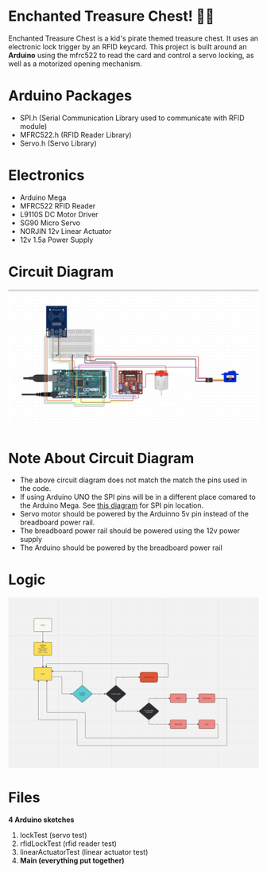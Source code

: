 # Enchanted Treasure Chest! 🏴‍☠️

Enchanted Treasure Chest is a kid's pirate themed treasure chest. It uses an electronic lock trigger by an RFID keycard. This project is built around an **Arduino** using the mfrc522 to read the card and control a servo locking, as well as a motorized opening mechanism.

# Arduino Packages

 - SPI.h (Serial Communication Library used to communicate with RFID module)
 - MFRC522.h (RFID Reader Library)
 - Servo.h (Servo Library)
 
# Electronics

 - Arduino Mega
 - MFRC522 RFID Reader
 - L9110S DC Motor Driver
 - SG90 Micro Servo
 - NORJIN 12v Linear Actuator
 - 12v 1.5a Power Supply

# Circuit Diagram
![enter image description here](https://raw.githubusercontent.com/JP-Vela/EnchantedTreasureChest/master/circuit_diagram.png)

# Note About Circuit Diagram

 - The above circuit diagram does not match the match the pins used in the code.
 - If using Arduino UNO the SPI pins will be in a different place comared to the Arduino Mega. See [this diagram](https://www.circuitbasics.com/wp-content/uploads/2020/04/arduino-spi-tutorial-uno-pins.png) for SPI pin location.
 - Servo motor should be powered by the Arduinno 5v pin instead of the breadboard power rail.
 - The breadboard power rail should be powered using the 12v power supply
 - The Arduino should be powered by the breadboard power rail



# Logic
![enter image description here](https://raw.githubusercontent.com/JP-Vela/EnchantedTreasureChest/master/logic_flowchart.png)


# Files

**4 Arduino sketches**

 1. lockTest (servo test)
 3. rfidLockTest (rfid reader test)
 4. linearActuatorTest (linear actuator test)
 5. **Main (everything put together)**
